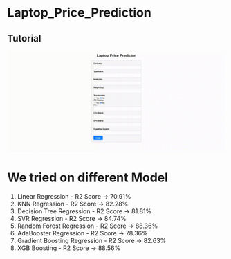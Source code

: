 # Laptop_Price_Prediction

## Tutorial 
![](https://github.com/satyams1228/Laptop_Price_Prediction/blob/main/screen-capture.gif)

# We tried on different Model 
1. Linear Regression - R2 Score -> 70.91%
2. KNN Regression - R2 Score -> 82.28%
3. Decision Tree Regression - R2 Score -> 81.81%
4. SVR Regression - R2 Score -> 84.74%
5. Random Forest Regression - R2 Score -> 88.36%
6. AdaBooster Regression - R2 Score -> 78.36%
7. Gradient Boosting Regression - R2 Score -> 82.63%
8. XGB Boosting - R2 Score -> 88.56% 

